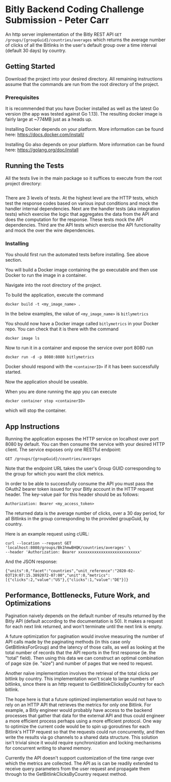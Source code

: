 # Bitly Backend Coding Challenge Submission - Peter Carr

An http server implementation of the Bitly REST API
```GET /groups/{groupGuid}/countries/averages```
which returns the average number of clicks of all the Bitlinks in the user's
default group over a time interval (default 30 days) by country.

## Getting Started

Download the project into your desired directory. All remaining instructions
assume that the commands are run from the root directory of the project.  

### Prerequisites

It is recommended that you have Docker installed as well as the latest Go version
(the app was tested against Go 1.13).  The resulting docker image is fairly large
at ~774MB just as a heads up.

Installing Docker depends on your platform.  More information can be found here:
https://docs.docker.com/install/

Installing Go also depends on your platform.  More information can be found here:
https://golang.org/doc/install

## Running the Tests
All the tests live in the main package so it suffices to execute from the root project directory:
```go test
```

There are 3 levels of tests.  At the highest level are the HTTP tests, which test the response codes
based on various input conditions and mock the handler internal dependencies.
Next are the handler tests (aka integration tests) which exercise the logic that
aggregates the data from the API and does the computation for the response. These tests
mock the API dependencies.  Third are the API tests which exercise the API functionality
and mock the over the wire dependencies.

### Installing

You should first run the automated tests before installing.  See above section.

You will build a Docker image containing the go executable and then use Docker
to run the image in a container.

Navigate into the root directory of the project.  

To build the application, execute the command

```
docker build -t <my_image_name> .
```
In the below examples, the value of ```<my_image_name>``` is ```bitlymetrics```

You should now have a Docker image called ```bitlymetrics``` in your Docker repo.
You can check that it is there with the command

```
docker image ls
```

Now to run it in a container and expose the service over port 8080 run

```
docker run -d -p 8080:8080 bitlymetrics
```

Docker should respond with the ```<containerID>``` if it has been successfully started.

Now the application should be useable.

When you are done running the app you can execute
```
docker container stop <containerID>
```
which will stop the container.  

## App Instructions
Running the application exposes the HTTP service on localhost over port 8080
by default. You can then consume the service with your desired HTTP client.
The service exposes only one RESTful endpoint:

```GET /groups/{groupGuid}/countries/averages```

Note that the endpoint URL takes the user's Group GUID corresponding to the group for which
you want the click metrics.

In order to be able to successfully consume the API you must pass the OAuth2
bearer token issued for your Bitly account in the HTTP request header.  The
key-value pair for this header should be as follows:

```Authorization: Bearer <my_access_token>```

The returned data is the average number of clicks, over a 30 day period, for all
Bitlinks in the group corresponding to the provided groupGuid, by country.

Here is an example request using cURL:
```
curl --location --request GET 'localhost:8080/groups/Bk1hmwBHQK/countries/averages' \
--header 'Authorization: Bearer xxxxxxxxxxxxxxxxxxxxxxxxxxx'
```
And the JSON response:
```
{"units":0,"facet":"countries","unit_reference":"2020-02-03T19:07:15.3892072-07:00","unit":0,"metrics":[{"clicks":2,"value":"US"},{"clicks":1,"value":"DE"}]}
```

## Performance, Bottlenecks, Future Work, and Optimizations
Pagination naively depends on the default number of results returned by the
Bitly API (default according to the documentation is 50).  It makes a request
for each next link returned, and won't terminate until the next link is empty.

A future optimization for pagination would involve measuring the number of API calls made by
the paginating methods (in this case only GetBitlinksForGroup) and the
latency of those calls, as well as looking at the total number of records that
the API reports in the first response (ie. the "total" field).  Then using this data
we can construct an optimal combination of page size (ie. "size") and number of
pages that we need to request.

Another naïve implementation involves the retrieval of the total clicks per bitlink
by country.  This implementation won't scale to large numbers of bitlinks, since
there is an http request to GetBitlinkClicksByCountry for each bitlink.

The hope here is that a future optimized implementation would not have to rely on an HTTP API
that retrieves the metrics for only one Bitlink.  For example, a Bitly engineer
would probably have access to the backend processes that gather that data for the
external API and thus could engineer a more efficient process perhaps using
a more efficient protocol.  One way to optimize the current code would be to spin
up goroutines for each Bitlink's HTTP request so that the requests could run
concurrently, and then write the results via go channels to a shared data structure.
This solution isn't trivial since it would require synchronization and locking mechanisms
for concurrent writing to shared memory.

Currently the API doesn't support customization of the time range over which the
metrics are collected.  The API as is can be readily extended to receive query
parameters from the user request and propagate them through to the
GetBitlinkClicksByCountry request method.

